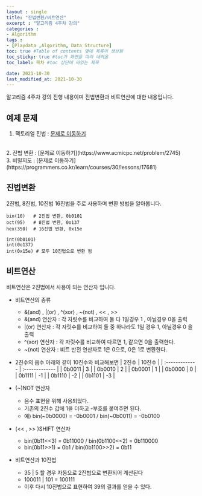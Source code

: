 ```yaml
---
layout : single
title: "진법변환/비트연산"
excerpt : "알고리즘 4주차 강의"
categories :
- Algorithm
tags :
- [Playdata ,Algorithm, Data Structure]
toc: true #Table of contents 옆에 목록이 생성됨
toc_sticky: true #toc가 화면을 따라 내려옴
toc_label: 목차 #toc 상단에 써있는 제목

date: 2021-10-30
last_modified_at: 2021-10-30
---
```


알고리즘 4주차 강의 진행 내용이며 진법변환과 비트연산에 대한 내용입니다.

## 예제 문제

1. 팩토리얼 진법 : [문제로 이동하기](https://www.acmicpc.net/problem/5692)
<br />
2. 진법 변환 : [문제로 이동하기](https://www.acmicpc.net/problem/2745)
<br />
3. 비밀지도 : [문제로 이동하기](https://programmers.co.kr/learn/courses/30/lessons/17681)


## 진법변환
2진법, 8진법, 10진법 16진법을 주로 사용하며 변환 방법을 알아봅니다.
```
bin(10)   # 2진법 변환, 0b0101
oct(95)   # 8진법 변환, 0o137
hex(350)  # 16진법 변환, 0x15e

int(0b0101)
int(0o137)
int(0x15e) # 모두 10진법으로 변환 됨
```

## 비트연산
비트연산은 2진법에서 사용이 되는 연산자 입니다.
- 비트연산의 종류
  - &(and) , |(or) , ^(xor) , ~(not) , << , >>
  - &(and) 연산자 : 각 자릿수를 비교하여 둘 다 1일경우 1 , 아닐경우 0을 출력
  - |(or) 연산자 : 각 자릿수를 비교하여 둘 중 하나라도 1일 경우 1, 아닐경우 0 을 출력
  - ^(xor) 연산자 : 각 자릿수를 비교하여 다르면 1, 같으면 0을 출력한다.
  - ~(not) 연산자 : 비트 반전 연산자로 1은 0으로, 0은 1로 변환한다.

- 2진수의 음수
아래와 같이 10진수와 비교해보면
| 2진수 | 10진수     |
| :------------- | :------------- |
| 0b0011 | 3 |
| 0b0010 | 2 |
| 0b0001 | 1 |
| 0b0000 | 0 |
| 0b1111 | -1 |
| 0b1110 | -2 |
| 0b1101 | -3 |

- (~)NOT 연산자
  - 음수 표현을 위해 사용되었다.
  - 기존의 2진수 값에 1을 더하고 -부호를 붙여주면 된다.
  - 예) bin(~0b0000) = -0b0001 / bin(~0b0011) = -0b0100
- (<< , >> )SHIFT 연산자
  - bin(0b11<<3) = 0b11000 / bin(0b1100<<2) = 0b110000
  - bin(0b11>>1) = 0b1 / bin(0b1100>>2) = 0b11

- 비트연산과 10진법
  - 35 | 5 할 경우 자동으로 2진법으로 변환되어 계산된다
  - 100011 | 101 = 100111
  - 이후 다시 10진법으로 표현하여 39의 결과를 얻을 수 있다.
